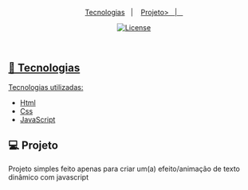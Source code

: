 <p align="center">
  <a href="#-tecnologias">Tecnologias</a>&nbsp;&nbsp;&nbsp;|&nbsp;&nbsp;&nbsp;
  <a href="#-projeto">Projeto>&nbsp;&nbsp;&nbsp;|&nbsp;&nbsp;&nbsp;
</p>

<p align="center">
  <img  src="https://img.shields.io/static/v1?label=license&message=MIT&color=8257E6&labelColor=121214" alt="License">
</p>

<br>

## 🚀 Tecnologias

Tecnologias utilizadas:
- [Html](https://developer.mozilla.org/pt-BR/docs/Web/HTML)
- [Css](https://developer.mozilla.org/pt-BR/docs/Web/CSS)
- [JavaScript](https://www.javascript.com/)

## 💻 Projeto

Projeto simples feito apenas para criar um(a) efeito/animação de texto dinâmico com javascript